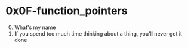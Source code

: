 <h1>0x0F-function_pointers</h1>

00. What's my name<br>
01. If you spend too much time thinking about a thing, you'll never get it done<br>
